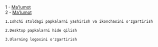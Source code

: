 1 - <a href="https://www.makeuseof.com/tag/customize-icon-windows/#:~:text=Changing%20a%20folder%20icon%20is,new%20icon%20from%20your%20computer.">Ma'lumot</a>
<br>
2 - <a href="https://vidabytes.com/uz/papkani-qanday-yashirish-kerak">Ma'lumot</a>

```html
1.Ishchi stoldagi papkalarni yashirish va ikonchasini o'zgartirish

2.Desktop papkalarni hide qilish 

3.Ularning logosini o'zgartirish
```